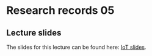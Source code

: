 # Research records 05

## Lecture slides

The slides for this lecture can be found here: [IoT slides](https://drive.google.com/file/d/1vqlfNVBli64NCDYx4fHR6l_EhgdB3xAj/view?usp=sharing).
